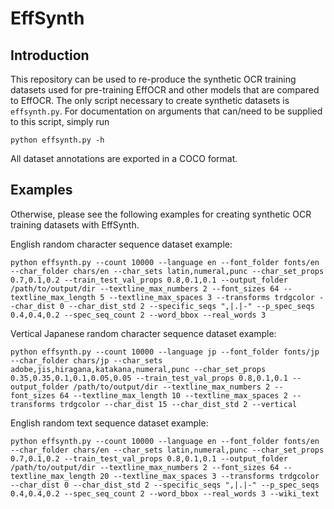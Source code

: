 # EffSynth

## Introduction

This repository can be used to re-produce the synthetic OCR training datasets used for pre-training EffOCR and other models that are compared to EffOCR. The only script necessary to create synthetic datasets is `effsynth.py`. For documentation on arguments that can/need to be supplied to this script, simply run

```
python effsynth.py -h
```

All dataset annotations are exported in a COCO format.

## Examples

Otherwise, please see the following examples for creating synthetic OCR training datasets with EffSynth.

English random character sequence dataset example:
```
python effsynth.py --count 10000 --language en --font_folder fonts/en --char_folder chars/en --char_sets latin,numeral,punc --char_set_props 0.7,0.1,0.2 --train_test_val_props 0.8,0.1,0.1 --output_folder /path/to/output/dir --textline_max_numbers 2 --font_sizes 64 --textline_max_length 5 --textline_max_spaces 3 --transforms trdgcolor --char_dist 0 --char_dist_std 2 --specific_seqs ",|.|-" --p_spec_seqs 0.4,0.4,0.2 --spec_seq_count 2 --word_bbox --real_words 3
```

Vertical Japanese random character sequence dataset example:
```
python effsynth.py --count 10000 --language jp --font_folder fonts/jp --char_folder chars/jp --char_sets adobe,jis,hiragana,katakana,numeral,punc --char_set_props 0.35,0.35,0.1,0.1,0.05,0.05 --train_test_val_props 0.8,0.1,0.1 --output_folder /path/to/output/dir --textline_max_numbers 2 --font_sizes 64 --textline_max_length 10 --textline_max_spaces 2 --transforms trdgcolor --char_dist 15 --char_dist_std 2 --vertical
```

English random text sequence dataset example:
```
python effsynth.py --count 10000 --language en --font_folder fonts/en --char_folder chars/en --char_sets latin,numeral,punc --char_set_props 0.7,0.1,0.2 --train_test_val_props 0.8,0.1,0.1 --output_folder /path/to/output/dir --textline_max_numbers 2 --font_sizes 64 --textline_max_length 20 --textline_max_spaces 3 --transforms trdgcolor --char_dist 0 --char_dist_std 2 --specific_seqs ",|.|-" --p_spec_seqs 0.4,0.4,0.2 --spec_seq_count 2 --word_bbox --real_words 3 --wiki_text
```
